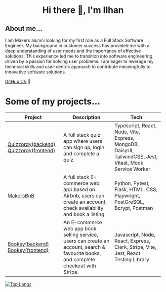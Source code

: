 <h1 align="center"> Hi there 👋, I'm Ilhan </h1>

## About me...

I am Makers alumni looking for my first role as a Full Stack Software Engineer. My background in customer success has provided me with a deep understanding of user needs and the importance of effective solutions. This experience led me to transition into software engineering, driven by a passion for solving user problems. I am eager to leverage my technical skills and user-centric approach to contribute meaningfully to innovative software solutions. 

[GitHub CV](https://github.com/illy-hans/CV.) 📁

# Some of my projects...

| Project | Description | Tech |
|----------|----------|----------|
| <a href="https://github.com/Illy-hans/Quizzordy"> Quizzordy(backend) </a> <a href="https://github.com/Illy-hans/Quiz-front"> Quizzordy(frontend) <a/>|  A full stack quiz app where users can sign up, login and complete a quiz. | Typescript, React, Node, Vite, Express, MongoDB, DaisyUI, TailwindCSS, Jest, Vitest, Mock Service Worker |
| <a href="https://github.com/Illy-hans/MakerBnb"> MakersBnB </a> | A full stack E-commerce web app based on Airbnb, users can create an account, check availability and book a listing. | Python, Pytest, Flask, HTML, CSS, Playwright, PostGreSQL, Bcrypt, Postman|
| <a href="https://github.com/Illy-hans/Booksy-backend"> Booksy(backend) </a> <a href="https://github.com/Illy-hans/Booksy-frontend"> Booksy(frontend) </a>| An E-commerce web app book selling service, users can create an account, search & favourite books, and complete checkout with Stripe. | Javascript, Node, React, Express, Clerk, Stripe, Vite, Jest, React Testing Library |


[![Top Langs](https://github-readme-stats.vercel.app/api/top-langs/?username=Illy-hans&layout=donut&theme=transparent&hide=css)](https://github.com/Illy-hans/github-readme-stats)
